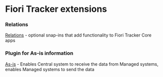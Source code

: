 # Fiori Tracker extensions

### Relations
[Relations](rel/FPS01/main.md) - optional snap-ins that add functionality to Fiori Tracker Core apps

### Plugin for As-is information
[As-is](asis/FPS01/main.md) - Enables Central system to receive the data from Managed systems, enables Managed systems to send the data